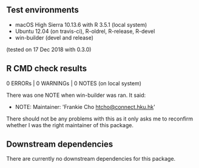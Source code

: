 ## Test environments
* macOS High Sierra 10.13.6 with R 3.5.1 (local system)
* Ubuntu 12.04 (on travis-ci), R-oldrel, R-release, R-devel
* win-builder (devel and release)

(tested on 17 Dec 2018 with 0.3.0)

## R CMD check results
0 ERRORs | 0 WARNINGs | 0 NOTES (on local system)

There was one NOTE when win-builder was ran. It said:

* NOTE: Maintainer: 'Frankie Cho <htcho@connect.hku.hk>'

There should not be any problems with this as it only asks me to reconfirm whether I was the right maintainer of this package.

## Downstream dependencies

There are currently no downstream dependencies for this package.